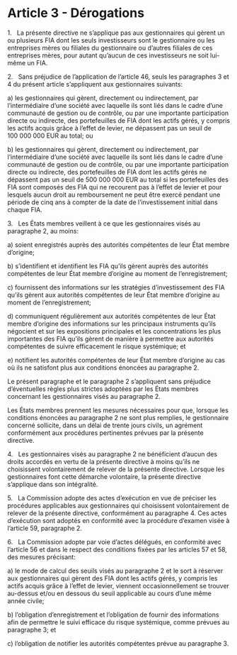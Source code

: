 # Article 3 - Dérogations


1.   La présente directive ne s’applique pas aux gestionnaires qui gèrent un ou plusieurs FIA dont les seuls investisseurs sont le gestionnaire ou les entreprises mères ou filiales du gestionnaire ou d’autres filiales de ces entreprises mères, pour autant qu’aucun de ces investisseurs ne soit lui-même un FIA.

2.   Sans préjudice de l’application de l’article 46, seuls les paragraphes 3 et 4 du présent article s’appliquent aux gestionnaires suivants:

a) les gestionnaires qui gèrent, directement ou indirectement, par l’intermédiaire d’une société avec laquelle ils sont liés dans le cadre d’une communauté de gestion ou de contrôle, ou par une importante participation directe ou indirecte, des portefeuilles de FIA dont les actifs gérés, y compris les actifs acquis grâce à l’effet de levier, ne dépassent pas un seuil de 100 000 000 EUR au total; ou

b) les gestionnaires qui gèrent, directement ou indirectement, par l’intermédiaire d’une société avec laquelle ils sont liés dans le cadre d’une communauté de gestion ou de contrôle, ou par une importante participation directe ou indirecte, des portefeuilles de FIA dont les actifs gérés ne dépassent pas un seuil de 500 000 000 EUR au total si les portefeuilles des FIA sont composés des FIA qui ne recourent pas à l’effet de levier et pour lesquels aucun droit au remboursement ne peut être exercé pendant une période de cinq ans à compter de la date de l’investissement initial dans chaque FIA.

3.   Les États membres veillent à ce que les gestionnaires visés au paragraphe 2, au moins:

a) soient enregistrés auprès des autorités compétentes de leur État membre d’origine;

b) s’identifient et identifient les FIA qu’ils gèrent auprès des autorités compétentes de leur État membre d’origine au moment de l’enregistrement;

c) fournissent des informations sur les stratégies d’investissement des FIA qu’ils gèrent aux autorités compétentes de leur État membre d’origine au moment de l’enregistrement;

d) communiquent régulièrement aux autorités compétentes de leur État membre d’origine des informations sur les principaux instruments qu’ils négocient et sur les expositions principales et les concentrations les plus importantes des FIA qu’ils gèrent de manière à permettre aux autorités compétentes de suivre efficacement le risque systémique; et

e) notifient les autorités compétentes de leur État membre d’origine au cas où ils ne satisfont plus aux conditions énoncées au paragraphe 2.

Le présent paragraphe et le paragraphe 2 s’appliquent sans préjudice d’éventuelles règles plus strictes adoptées par les États membres concernant les gestionnaires visés au paragraphe 2.

Les États membres prennent les mesures nécessaires pour que, lorsque les conditions énoncées au paragraphe 2 ne sont plus remplies, le gestionnaire concerné sollicite, dans un délai de trente jours civils, un agrément conformément aux procédures pertinentes prévues par la présente directive.

4.   Les gestionnaires visés au paragraphe 2 ne bénéficient d’aucun des droits accordés en vertu de la présente directive à moins qu’ils ne choisissent volontairement de relever de la présente directive. Lorsque les gestionnaires font cette démarche volontaire, la présente directive s’applique dans son intégralité.

5.   La Commission adopte des actes d’exécution en vue de préciser les procédures applicables aux gestionnaires qui choisissent volontairement de relever de la présente directive, conformément au paragraphe 4. Ces actes d’exécution sont adoptés en conformité avec la procédure d’examen visée à l’article 59, paragraphe 2.

6.   La Commission adopte par voie d’actes délégués, en conformité avec l’article 56 et dans le respect des conditions fixées par les articles 57 et 58, des mesures précisant:

a) le mode de calcul des seuils visés au paragraphe 2 et le sort à réserver aux gestionnaires qui gèrent des FIA dont les actifs gérés, y compris les actifs acquis grâce à l’effet de levier, viennent occasionnellement se trouver au-dessus et/ou en dessous du seuil applicable au cours d’une même année civile;

b) l’obligation d’enregistrement et l’obligation de fournir des informations afin de permettre le suivi efficace du risque systémique, comme prévues au paragraphe 3; et

c) l’obligation de notifier les autorités compétentes prévue au paragraphe 3.
